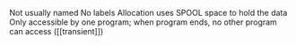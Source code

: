 Not usually named
No labels
Allocation uses SPOOL space to hold the data
Only accessible by one program; when program ends, no other program can access ([[transient]])